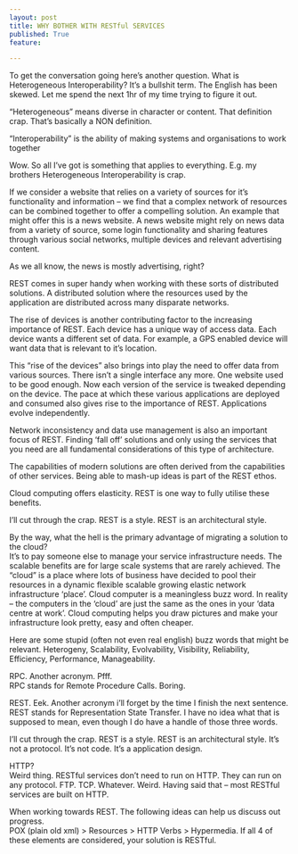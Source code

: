 ```yaml
---
layout: post
title: WHY BOTHER WITH RESTful SERVICES
published: True
feature: 

---
```


To get the conversation going here’s another question. What is Heterogeneous Interoperability? It’s a bullshit term. The English has been skewed. Let me spend the next 1hr of my time trying to figure it out.

“Heterogeneous” means diverse in character or content. That definition crap. That’s basically a NON definition.

“Interoperability” is the ability of making systems and organisations to work together

Wow. So all I’ve got is something that applies to everything. E.g. my brothers Heterogeneous Interoperability is crap.

If we consider a website that relies on a variety of sources for it’s functionality and information – we find that a complex network of resources can be combined together to offer a compelling solution. An example that might offer this is a news website. A news website might rely on news data from a variety of source, some login functionality and sharing features through various social networks, multiple devices and relevant advertising content.

As we all know, the news is mostly advertising, right?

REST comes in super handy when working with these sorts of distributed solutions. A distributed solution where the resources used by the application are distributed across many disparate networks.

The rise of devices is another contributing factor to the increasing importance of REST. Each device has a unique way of access data. Each device wants a different set of data. For example, a GPS enabled device will want data that is relevant to it’s location.

This “rise of the devices” also brings into play the need to offer data from various sources. There isn’t a single interface any more. One website used to be good enough. Now each version of the service is tweaked depending on the device. The pace at which these various applications are deployed and consumed also gives rise to the importance of REST. Applications evolve independently.

Network inconsistency and data use management is also an important focus of REST. Finding ‘fall off’ solutions and only using the services that you need are all fundamental considerations of this type of architecture.

The capabilities of modern solutions are often derived from the capabilities of other services. Being able to mash-up ideas is part of the REST ethos.

Cloud computing offers elasticity. REST is one way to fully utilise these benefits.  

<div class="simplePullQuote">

I’ll cut through the crap. REST is a style. REST is an architectural style.

</div>

By the way, what the hell is the primary advantage of migrating a solution to the cloud?  
It’s to pay someone else to manage your service infrastructure needs. The scalable benefits are for large scale systems that are rarely achieved. The “cloud” is a place where lots of business have decided to pool their resources in a dynamic flexible scalable growing elastic network infrastructure ‘place’. Cloud computer is a meaningless buzz word. In reality – the computers in the ‘cloud’ are just the same as the ones in your ‘data centre at work’. Cloud computing helps you draw pictures and make your infrastructure look pretty, easy and often cheaper.

Here are some stupid (often not even real english) buzz words that might be relevant. Heterogeny, Scalability, Evolvability, Visibility, Reliability, Efficiency, Performance, Manageability.

RPC. Another acronym. Pfff.  
RPC stands for Remote Procedure Calls. Boring.

REST. Eek. Another acronym i’ll forget by the time I finish the next sentence.  
REST stands for Representation State Transfer. I have no idea what that is supposed to mean, even though I do have a handle of those three words.

I’ll cut through the crap. REST is a style. REST is an architectural style. It’s not a protocol. It’s not code. It’s a application design.

HTTP?  
Weird thing. RESTful services don’t need to run on HTTP. They can run on any protocol. FTP. TCP. Whatever. Weird. Having said that – most RESTful services are built on HTTP.

When working towards REST. The following ideas can help us discuss out progress.  
POX (plain old xml) > Resources > HTTP Verbs > Hypermedia. If all 4 of these elements are considered, your solution is RESTful.